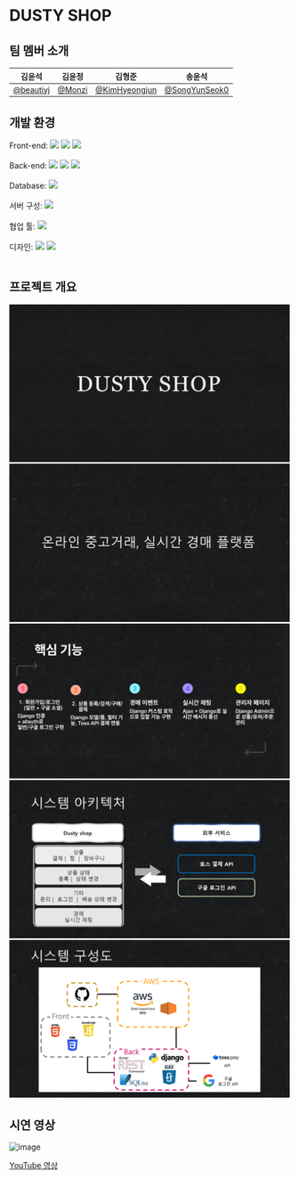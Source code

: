 # DUSTY SHOP

## 팀 멤버 소개

| **김윤석** | **김윤정** | **김형준** | **송윤석** |
| :------: | :------: | :------: | :------: |
|[ @beautiyj](https://github.com/beautiyj)|[ @Monzi](https://github.com/Dusty-Miller)|[ @KimHyeongjun](https://github.com/Ayewww)|[ @SongYunSeok0](https://github.com/SongYunSeok0/SongYunSeok0.github.io)|


## 개발 환경

Front-end:
<img src="https://img.shields.io/badge/HTML5-E34F26?style=flat&logo=html5&logoColor=white"/> <img src="https://img.shields.io/badge/CSS3-1572B6?style=flat&logo=css3&logoColor=white"/> <img src="https://img.shields.io/badge/JavaScript-F7DF1E?style=flat&logo=javascript&logoColor=black"/><br><br>
Back-end:
<img src="https://img.shields.io/badge/Django-092E20?style=flat&logo=django&logoColor=white"/> <img src="https://img.shields.io/badge/Django REST framework-red?style=flat&logo=django&logoColor=white"/> <img src="https://img.shields.io/badge/AJAX-0078D7?style=flat&logo=javascript&logoColor=white"/><br><br>
Database:
<img src="https://img.shields.io/badge/SQLite3-003B57?style=flat&logo=sqlite&logoColor=white"/> <br><br>
서버 구성:
<img src="https://img.shields.io/badge/AWS 개발 서버-232F3E?style=flat&logo=amazonaws&logoColor=white"/><br><br>
협업 툴:
<img src="https://img.shields.io/badge/GitHub-1c8139?style=flat&logo=github&logoColor=white"/><br><br>
디자인:
<img src="https://img.shields.io/badge/CSS3-1572B6?style=flat&logo=css3&logoColor=white"/> <img src="https://img.shields.io/badge/JavaScript-F7DF1E?style=flat&logo=javascript&logoColor=black"/><br><br>

## 프로젝트 개요

![슬라이드1](ppt/슬라이드1.PNG)
![슬라이드2](ppt/슬라이드2.PNG)
![슬라이드3](ppt/슬라이드3.png)
![슬라이드4](ppt/슬라이드4.PNG)
![슬라이드5](ppt/슬라이드5.PNG)



## 시연 영상
<img width="1506" alt="image" src="https://github.com/rx5460/pophub_full/assets/42200731/414daa6d-fcb1-49ed-b44f-d8349fcdc317">

[YouTube 영상](https://youtu.be/EqJkZOaBZCw)
